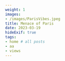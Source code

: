 ```yaml
---
weight: 1
images:
- /images/ParisVibes.jpeg
title: Menace of Paris
date: 2023-03-19
hideExif: true
tags:
- home # all posts
- aa
- views
---
```

